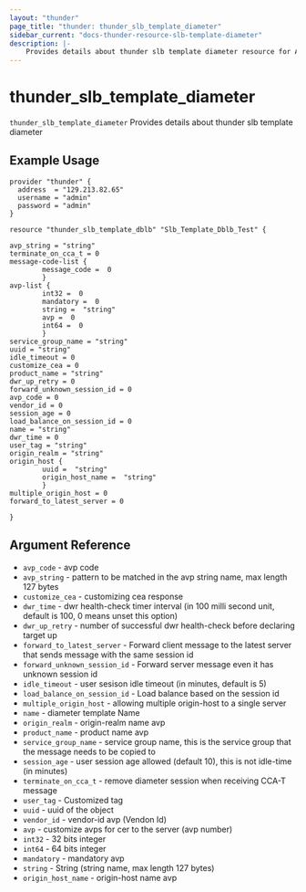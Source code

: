 ```yaml
---
layout: "thunder"
page_title: "thunder: thunder_slb_template_diameter"
sidebar_current: "docs-thunder-resource-slb-template-diameter"
description: |-
	Provides details about thunder slb template diameter resource for A10
---
```


# thunder\_slb\_template\_diameter

`thunder_slb_template_diameter` Provides details about thunder slb template diameter
## Example Usage


```hcl
provider "thunder" {
  address  = "129.213.82.65"
  username = "admin"
  password = "admin"
}

resource "thunder_slb_template_dblb" "Slb_Template_Dblb_Test" {

avp_string = "string"
terminate_on_cca_t = 0
message-code-list {   
        message_code =  0 
        }
avp-list {   
        int32 =  0 
        mandatory =  0 
        string =  "string" 
        avp =  0 
        int64 =  0 
        }
service_group_name = "string"
uuid = "string"
idle_timeout = 0
customize_cea = 0
product_name = "string"
dwr_up_retry = 0
forward_unknown_session_id = 0
avp_code = 0
vendor_id = 0
session_age = 0
load_balance_on_session_id = 0
name = "string"
dwr_time = 0
user_tag = "string"
origin_realm = "string"
origin_host {  
        uuid =  "string" 
        origin_host_name =  "string" 
        }
multiple_origin_host = 0
forward_to_latest_server = 0
 
}

```

## Argument Reference

* `avp_code` - avp code
* `avp_string` - pattern to be matched in the avp string name, max length 127 bytes
* `customize_cea` - customizing cea response
* `dwr_time` - dwr health-check timer interval (in 100 milli second unit, default is 100, 0 means unset this option)
* `dwr_up_retry` - number of successful dwr health-check before declaring target up
* `forward_to_latest_server` - Forward client message to the latest server that sends message with the same session id
* `forward_unknown_session_id` - Forward server message even it has unknown session id
* `idle_timeout` -  user sesison idle timeout (in minutes, default is 5)
* `load_balance_on_session_id` - Load balance based on the session id
* `multiple_origin_host` - allowing multiple origin-host to a single server
* `name` - diameter template Name
* `origin_realm` - origin-realm name avp
* `product_name` - product name avp
* `service_group_name` - service group name, this is the service group that the message needs to be copied to
* `session_age` - user session age allowed (default 10), this is not idle-time (in minutes)
* `terminate_on_cca_t` - remove diameter session when receiving CCA-T message
* `user_tag` - Customized tag
* `uuid` - uuid of the object
* `vendor_id` - vendor-id avp (Vendon Id)
* `avp` - customize avps for cer to the server (avp number)
* `int32` - 32 bits integer
* `int64` - 64 bits integer
* `mandatory` - mandatory avp
* `string` - String (string name, max length 127 bytes)
* `origin_host_name` - origin-host name avp
